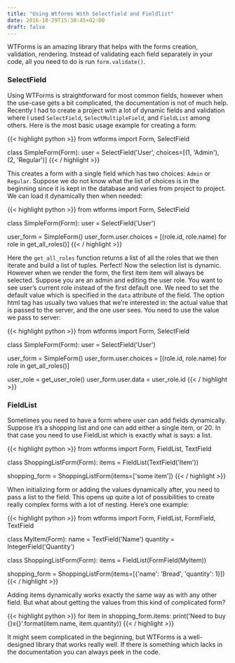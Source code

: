 ```yaml
---
title: "Using Wtforms With Selectfield and Fieldlist"
date: 2016-10-29T15:30:45+02:00
draft: false
---
```


WTForms is an amazing library that helps with the forms creation, validation, rendering. Instead of validating each field separately in your code, all you need to do is run `form.validate()`.

### SelectField

Using WTForms is straightforward for most common fields, however when the use-case gets a bit complicated, the documentation is not of much help. Recently I had to create a project with a lot of dynamic fields and validation where I used `SelectField`, `SelectMultipleField`, and `FieldList` among others. Here is the most basic usage example for creating a form:

{{< highlight python >}}
from wtforms import Form, SelectField

class SimpleForm(Form):
    user = SelectField('User', choices=[(1, 'Admin'), (2, 'Regular')]
{{< / highlight >}}

This creates a form with a single field which has two choices: `Admin` or `Regular`. Suppose we do not know what the list of choices is in the beginning since it is kept in the database and varies from project to project. We can load it dynamically then when needed:

{{< highlight python >}}
from wtforms import Form, SelectField


class SimpleForm(Form):
    user = SelectField('User')


user_form = SimpleForm()
user_form.user.choices = [(role.id, role.name) for role in get_all_roles()]
{{< / highlight >}}

Here the `get_all_roles` function returns a list of all the roles that we then iterate and build a list of tuples. Perfect! Now the selection list is dynamic. However when we render the form, the first item item will always be selected. Suppose you are an admin and editing the user role. You want to see user’s current role instead of the first default one. We need to set the default value which is specified in the `data` attribute of the field. The option html tag has usually two values that we’re interested in: the actual value that is passed to the server, and the one user sees. You need to use the value we pass to server:

{{< highlight python >}}
from wtforms import Form, SelectField


class SimpleForm(Form):
    user = SelectField('User')


user_form = SimpleForm()
user_form.user.choices = [(role.id, role.name) for role in get_all_roles()]

user_role = get_user_role()
user_form.user.data = user_role.id
{{< / highlight >}}

### FieldList

Sometimes you need to have a form where user can add fields dynamically. Suppose it’s a shopping list and one can add either a single item, or 20. In that case you need to use FieldList which is exactly what is says: a list.

{{< highlight python >}}
from wtforms import Form, FieldList, TextField


class ShoppingListForm(Form):
    items = FieldList(TextField('Item'))

shopping_form = ShoppingListForm(items=['some item'])
{{< / highlight >}}

When initializing form or adding the values dynamically after, you need to pass a list to the field. This opens up quite a lot of possibilities to create really complex forms with a lot of nesting. Here’s one example:

{{< highlight python >}}
from wtforms import Form, FieldList, FormField, TextField


class MyItem(Form):
    name = TextField('Name')
    quantity = IntegerField('Quantity')


class ShoppingListForm(Form):
    items = FieldList(FormField(MyItem))


shopping_form = ShoppingListForm(items=[{'name': 'Bread', 'quantity': 1}])
{{< / highlight >}}

Adding items dynamically works exactly the same way as with any other field. But what about getting the values from this kind of complicated form?

{{< highlight python >}}
for item in shopping_form.items:
    print('Need to buy {}x{}'.format(item.name, item.quantity))
{{< / highlight >}}

It might seem complicated in the beginning, but WTForms is a well-designed library that works really well. If there is something which lacks in the documentation you can always peek in the code.
